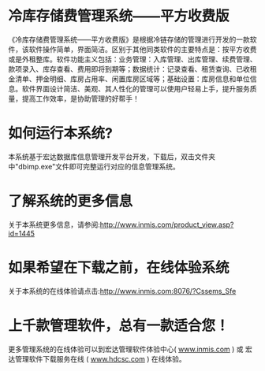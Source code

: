 # 冷库存储费管理系统——平方收费版

《冷库存储费管理系统——平方收费版》是根据冷链存储的管理进行开发的一款软件，该软件操作简单，界面简洁。区别于其他同类软件的主要特点是：按平方收费或是外租整库。软件功能主义包括：业务管理：入库管理、出库管理、续费管理、款项录入、库存查看、费用即将到期等；数据统计：记录查看、租赁查询、已收租金清单、押金明细、库房占用率、闲置库房区域等；基础设置：库房信息和单位信息。软件界面设计简洁、美观、其人性化的管理可以使用户轻易上手，提升服务质量，提高工作效率，是协助管理的好帮手！

# 如何运行本系统?

本系统基于宏达数据库信息管理开发平台开发，下载后，双击文件夹中"dbimp.exe"文件即可完整运行对应的信息管理系统。

# 了解系统的更多信息

关于本系统更多信息，请参阅:http://www.inmis.com/product_view.asp?id=1445

# 如果希望在下载之前，在线体验系统

关于本系统的在线体验请点击:http://www.inmis.com:8076/?Cssems_Sfe

# 上千款管理软件，总有一款适合您！

更多管理系统的在线体验可以到宏达管理软件体验中心( www.inmis.com ) 或 宏达管理软件下载服务在线 ( www.hdcsc.com ) 在线体验。

